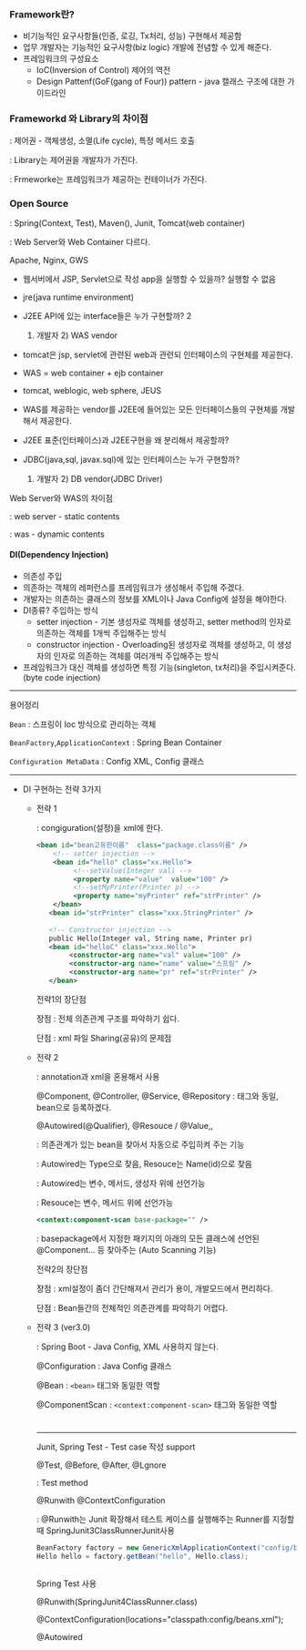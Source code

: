 

### Framework란?

- 비기능적인 요구사항들(인증, 로깅, Tx처리, 성능) 구현해서 제공함
- 업무 개발자는 기능적인 요구사항(biz logic) 개발에 전념할 수 있게 해준다.
- 프레임워크의 구성요소
  - IoC(Inversion of Control) 제어의 역전
  - Design Pattenf(GoF(gang of Four)) pattern - java 캘래스 구조에 대한 가이드라인

### Frameworkd 와 Library의 차이점

 : 제어권 - 객체생성, 소멸(Life cycle), 특정 메서드 호출

 : Library는 제어권을 개발자가 가진다.

 : Frmeworke는 프레임워크가 제공하는 컨테이너가 가진다.

### Open Source

 : Spring(Context, Test), Maven(), Junit, Tomcat(web container)

 : Web Server와 Web Container 다르다.

Apache, Nginx, GWS

- 웹서버에서 JSP, Servlet으로 작성 app을 실행할 수 있을까? 실행할 수 없음

- jre(java runtime environment)

- J2EE API에 있는 interface들은 누가 구현할까? 2

  1) 개발자	2) WAS vendor

- tomcat은 jsp, servlet에 관련된 web과 관련되 인터페이스의 구현체를 제공한다.

- WAS = web container + ejb container

- tomcat, weblogic, web sphere, JEUS

- WAS를 제공하는 vendor를 J2EE에 들어있는 모든 인터페이스들의 구현체를 개발해서 제공한다.

- J2EE 표준(인터페이스)과 J2EE구현을 왜 분리해서 제공할까?

- JDBC(java,sql, javax.sql)에 있는 인터페이스는 누가 구현할까?

  1) 개발자	2) DB vendor(JDBC Driver)

Web Server와 WAS의 차이점

 : web server - static contents

 : was - dynamic contents

#### DI(Dependency Injection)

- 의존성 주입
- 의존하는 객체의 레퍼런스를 프레임워크가 생성해서 주입해 주겠다.
- 개발자는 의존하는 클래스의 정보를 XML이나 Java Config에 설정을 해야한다.
- DI종류? 주입하는 방식
  - setter injection - 기본 생성자로 객체를 생성하고, setter method의 인자로 의존하는 객체를 1개씩 주입해주는 방식
  - constructor injection - Overloading된 생성자로 객체를 생성하고, 이 생성자의 인자로 의존하는 객체를 여러개씩 주입해주는 방식
- 프레임워크가 대신 객체를 생성하면 특정 기능(singleton, tx처리)을 주입시켜준다.(byte code injection)

---

용어정리

`Bean` : 스프링이 Ioc 방식으로 관리하는 객체

`BeanFactory`,`ApplicationContext` : Spring Bean Container

`Configuration MetaData` : Config XML, Config 클래스

---

- DI 구현하는 전략 3가지

  - 전략 1

    : congiguration(설정)을 xml에 한다.

    ```xml
    <bean id="bean고유한이름"  class="package.class이름" />
        <!-- setter injection -->
        <bean id="hello" class="xx.Hello">  
             <!--setValue(Integer val) -->
             <property name="value"  value="100" />
             <!--setMyPrinter(Printer p) -->
             <property name="myPrinter" ref="strPrinter" />
        </bean>
       <bean id="strPrinter" class="xxx.StringPrinter" />
       
       <!-- Constructor injection -->
       public Hello(Integer val, String name, Printer pr) 
       <bean id="helloC" class="xxx.Hello">
            <constructor-arg name="val" value="100" />
            <constructor-arg name="name" value="스프링" />
            <constructor-arg name="pr" ref="strPrinter" />
       </bean>
    ```

    전략1의 장단점

    장점 : 전체 의존관계 구조를 파악하기 쉽다.

    단점 : xml 파일 Sharing(공유)의 문제점

  - 전략 2

    : annotation과 xml을 혼용해서 사용

    @Component, @Controller, @Service, @Repository : <bean>태그와 동일, bean으로 등록하겠다.

    @Autowired(@Qualifier), @Resouce / @Value,,

     : 의존관계가 있는 bean을 찾아서 자동으로 주입히켜 주는 기능

     : Autowired는 Type으로 찾음, Resouce는 Name(id)으로 찾음

     : Autowired는 변수, 메서드, 생성자 위에 선언가능

     : Resouce는 변수, 메서드 위에 선언가능

    ```xml
    <context:component-scan base-package="" />
    ```

     : basepackage에서 지정한 패키지의 아래의 모든 클래스에 선언된 @Component... 등 찾아주는 (Auto Scanning 기능)

    전략2의 장단점

    장점 : xml설정이 좀더 간단해져서 관리가 용이, 개발모드에서 편리하다.

    단점 : Bean들간의 전체적인 의존관계를 파악하기 어렵다.

  - 전략 3 (ver3.0) 

    : Spring Boot - Java Config, XML 사용하지 않는다.

    @Configuration : Java Config 클래스

    @Bean : `<bean>` 태그와 동일한 역할

    @ComponentScan : `<context:component-scan>` 태그와 동일한 역할

    #  

    ---

    Junit, Spring Test - Test case 작성 support

    @Test, @Before, @After, @Lgnore

     : Test method

    @Runwith @ContextConfiguration

     : @Runwith는 Junit 확장해서 테스트 케이스를 실행해주는 Runner를 지정할때 SpringJunit3ClassRunnerJunit사용

    ```java
    BeanFactory factory = new GenericXmlApplicationContext("config/beans.xml");
    Hello hello = factory.getBean("hello", Hello.class);
    ```

    ##  

    Spring Test 사용

    @Runwith(SpringJunit4ClassRunner.class)

    @ContextConfiguration(locations="classpath:config/beans.xml");

    @Autowired

    

  
